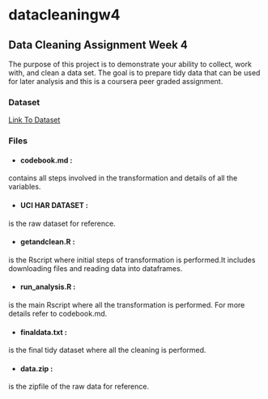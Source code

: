 # datacleaningw4

## Data Cleaning Assignment Week 4

The purpose of this project is to demonstrate your ability to collect, work with, and clean a data set. The goal is to prepare tidy data that can be used for later analysis and this is a coursera peer graded assignment.

### Dataset

[Link To Dataset](https://d396qusza40orc.cloudfront.net/getdata%2Fprojectfiles%2FUCI%20HAR%20Dataset.zip)

### Files

* #### codebook.md :
contains all steps involved in the transformation and details of all the variables.
* #### UCI HAR DATASET :
is the raw dataset for reference.
* #### getandclean.R :
is the Rscript where initial steps of transformation is performed.It includes downloading files and reading data into dataframes.
* #### run_analysis.R : 
is the main Rscript where all the transformation is performed. For more details refer to codebook.md.
* ####  finaldata.txt : 
is the final tidy dataset where all the cleaning is performed.
* #### data.zip :
is the zipfile of the raw data for reference.
